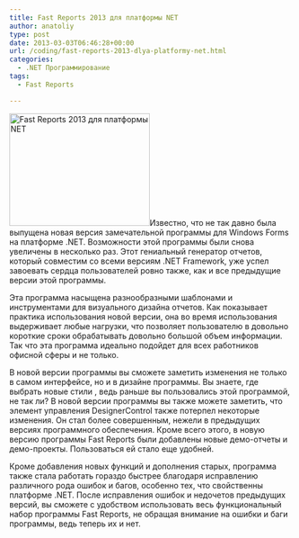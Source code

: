 ```yaml
---
title: Fast Reports 2013 для платформы NET
author: anatoliy
type: post
date: 2013-03-03T06:46:28+00:00
url: /coding/fast-reports-2013-dlya-platformy-net.html
categories:
  - .NET Программирование
tags:
  - Fast Reports

---
```

[<img class="alignleft size-full wp-image-1861" alt="Fast Reports 2013 для платформы NET" src="http://dotnetcoding.ru/wp-content/uploads/2013/03/Microsoft-.NET-Framework.jpg" width="250" height="200" />][1]Известно, что не так давно была выпущена новая версия замечательной программы для Windows Forms на платформе .NET. Возможности этой программы были снова увеличены в несколько раз. Этот гениальный генератор отчетов, который совместим со всеми версиям .NET Framework, уже успел завоевать сердца пользователей ровно также, как и все предыдущие версии этой программы. <!--more-->

Эта программа насыщена разнообразными шаблонами и инструментами для визуального дизайна отчетов. Как показывает практика использования новой версии, она во время использования выдерживает любые нагрузки, что позволяет пользователю в довольно короткие сроки обрабатывать довольно большой объем информации. Так что эта программа идеально подойдет для всех работников офисной сферы и не только.

В новой версии программы вы сможете заметить изменения не только в самом интерфейсе, но и в дизайне программы. Вы знаете, где выбрать новые стили , ведь раньше вы пользовались этой программой, не так ли? В новой версии программы вы также можете заметить, что элемент управления DesignerControl также потерпел некоторые изменения. Он стал более совершенным, нежели в предыдущих версиях программного обеспечения. Кроме всего этого, в новую версию программы Fast Reports были добавлены новые демо-отчеты и демо-проекты. Пользоваться ей стало еще удобней.

Кроме добавления новых функций и дополнения старых, программа также стала работать гораздо быстрее благодаря исправлению различного рода ошибок и багов, особенно тех, что свойственны платформе .NET. После исправления ошибок и недочетов предыдущих версий, вы сможете с удобством использовать весь функциональный набор программы Fast Reports, не обращая внимание на ошибки и баги программы, ведь теперь их и нет.

 [1]: http://dotnetcoding.ru/wp-content/uploads/2013/03/Microsoft-.NET-Framework.jpg